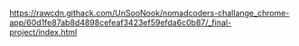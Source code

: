 <https://rawcdn.githack.com/UnSooNook/nomadcoders-challange_chrome-app/60d1fe87ab8d4898cefeaf3423ef59efda6c0b87/_final-project/index.html>
